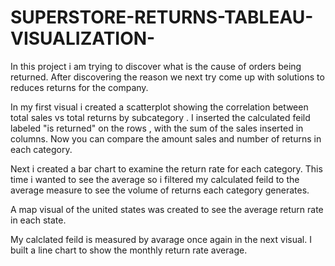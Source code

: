 # SUPERSTORE-RETURNS-TABLEAU-VISUALIZATION-
In this project i am trying to discover what is the cause of orders being returned. After discovering the reason we next try come up with solutions to reduces returns for the company.

In my first visual i created a scatterplot showing the correlation between total sales vs total returns by subcategory . I inserted the calculated feild labeled "is returned" on the rows , with the sum of the sales inserted in columns. Now you can compare the amount sales and number of returns in each category. 

Next i created a bar chart to examine the return rate for each category. This time i wanted to see the average so i filtered my calculated feild to the average measure to see the volume of returns each category generates.

A map visual of the united states was created to see the average return rate in each state.

My calclated feild is measured by avarage once again in the next visual. I built a line chart to show the monthly return rate average.
